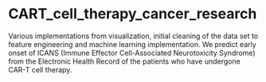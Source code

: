 # CART_cell_therapy_cancer_research

Various implementations from visualization, initial cleaning of the data set to feature engineering and machine learning implementation. We predict early onset of ICANS (Immune Effector Cell-Associated Neurotoxicity Syndrome) from the Electronic Health Record of the patients who have undergone CAR-T cell therapy. 
